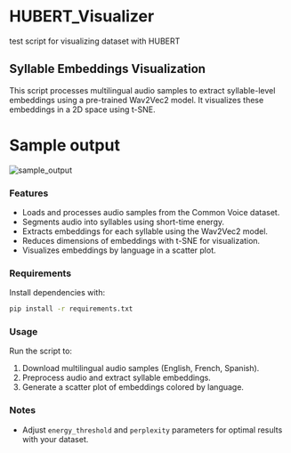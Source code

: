 # HUBERT_Visualizer
test script for visualizing dataset with HUBERT

## Syllable Embeddings Visualization

This script processes multilingual audio samples to extract syllable-level embeddings using a pre-trained Wav2Vec2 model. It visualizes these embeddings in a 2D space using t-SNE.

# Sample output
![sample_output](https://github.com/user-attachments/assets/0b85b6d8-4e82-42af-b418-91beae4ed074)



### Features
- Loads and processes audio samples from the Common Voice dataset.
- Segments audio into syllables using short-time energy.
- Extracts embeddings for each syllable using the Wav2Vec2 model.
- Reduces dimensions of embeddings with t-SNE for visualization.
- Visualizes embeddings by language in a scatter plot.

### Requirements
Install dependencies with:
```bash
pip install -r requirements.txt
```

### Usage
Run the script to:
1. Download multilingual audio samples (English, French, Spanish).
2. Preprocess audio and extract syllable embeddings.
3. Generate a scatter plot of embeddings colored by language.

### Notes
- Adjust `energy_threshold` and `perplexity` parameters for optimal results with your dataset.
